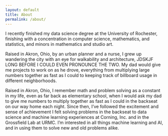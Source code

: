 ```yaml
---
layout: default
title: About
permalink: /about/
---
```

I recently finished my data science degree at the University of Rochester, finishing with a concentration in computer science, mathematics, and statistics, and minors in mathematics and studio art.

Raised in Akron, Ohio, by an urban planner and a nurse, I grew up wandering the city with an eye for walkability and architecture, JDSKJF LONG BEFORE I COULD EVEN PRONOUNCE THE TWO. My dad would give me projects to work on as he drove, everything from multiplying large numbers together as fast as I could to keeping track of billboard usage in different neighborhoods. 

Raised in Akron, Ohio, I remember math and problem solving as a constant in my life, even as far back as elementary school, when I would ask my dad to give me numbers to multiply together as fast as I could in the backseat on our way home each night. Since then, I’ve followed the excitement and sense of achievement I felt solving problems in the backseat to data science and machine learning experiences at Corning, Inc. and in the Grossfield Lab at URMC. I’m interested in all things machine learning and AI, and in using them to solve new and old problems alike.
